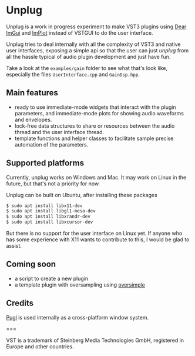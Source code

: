 # Unplug

Unplug is a work in progress experiment to make VST3 plugins using [Dear ImGui](https://github.com/ocornut/imgui) and [ImPlot](https://github.com/epezent/implot) instead of VSTGUI to do the user interface.

Unplug tries to deal internally with all the complexity of VST3 and native user interfaces,
exposing a simple api so that the user can just *unplug* from all the hassle typical of audio plugin development and just have fun.

Take a look at the `examples/gain` folder to see what that's look like, especially the files `UserInterface.cpp` and `GainDsp.hpp`. 

## Main features
- ready to use immediate-mode widgets that interact with the plugin parameters, 
and immediate-mode plots for showing audio waveforms and envelopes.
- lock-free data structures to share or resources between the audio thread and the user interface thread.
- template functions and helper classes to facilitate sample precise automation of the parameters.

## Supported platforms
Currently, unplug works on Windows and Mac. It may work on Linux in the future, but that's not a priority for now.

Unplug can be built on Ubuntu, after installing these packages
```bash
$ sudo apt install libx11-dev
$ sudo apt install libgl1-mesa-dev
$ sudo apt install libxrandr-dev
$ sudo apt install libxcursor-dev
```
But there is no support for the user interface on Linux yet. 
If anyone who has some experience with X11 wants to contribute to this, I would be glad to assist.

## Coming soon
- a script to create a new plugin
- a template plugin with oversampling using [oversimple](https://github.com/unevens/oversimple)

## Credits
[Pugl](https://github.com/lv2/pugl) is used internally as a cross-platform window system.

===

VST is a trademark of Steinberg Media Technologies GmbH, registered in Europe and other countries.
